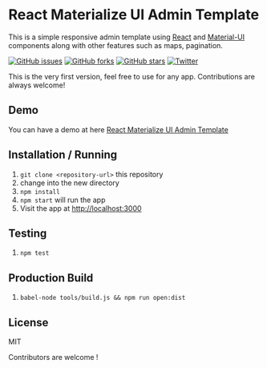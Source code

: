 React Materialize UI Admin Template
================================

This is a simple responsive admin template using [React](https://facebook.github.io/react/) and [Material-UI](http://www.material-ui.com/) components along with other features such as maps, pagination.

[![GitHub issues](https://img.shields.io/github/issues/sumn2u/react-materialize-admin-template.svg)](https://github.com/sumn2u/react-materialize-admin-template/issues)  [![GitHub forks](https://img.shields.io/github/forks/sumn2u/react-materialize-admin-template.svg)](https://github.com/sumn2u/react-materialize-admin-template/network)  [![GitHub stars](https://img.shields.io/github/stars/sumn2u/react-materialize-admin-template.svg)](https://github.com/sumn2u/react-materialize-admin-template/stargazers)  [![Twitter](https://img.shields.io/twitter/url/https/github.com/sumn2u/react-materialize-admin-template.svg?style=social)](https://twitter.com/intent/tweet?text=Wow:&url=%5Bobject%20Object%5D)

This is the very first version, feel free to use for any app. Contributions are always welcome!

Demo
----

You can have a demo at here [React Materialize UI Admin Template](https://sumn2u.github.io/react-materialize-admin-template/)


Installation / Running
----------------------

1. `git clone <repository-url>` this repository
2. change into the new directory
3. `npm install`
4. `npm start` will run the app
5. Visit the app at [http://localhost:3000](http://localhost:3000)


Testing
----------------------

1. `npm test` 

Production Build
----------------------

1. `babel-node tools/build.js && npm run open:dist` 

License
-------
MIT

Contributors are welcome !
